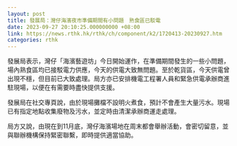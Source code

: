```yaml
---
layout: post
title: 發展局：灣仔海濱夜市準備期間有小問題　熟食區已駁電
date: 2023-09-27 20:10:25.000000000 +08:00
link: https://news.rthk.hk/rthk/ch/component/k2/1720413-20230927.htm
categories: rthk
---
```


發展局表示，灣仔「海濱藝遊坊」今日開始運作，在準備期間發生的一些小問題，場內熟食區均已接駁電力供應，今天的供電大致無問題。至於乾貨區，今天供電曾出現不穩，但目前已大致處理。局方亦已安排機電工程署人員和緊急供電承辦商進駐現場，以便在有需要時盡快提供支援。

發展局在社交專頁說，由於現場攤檔不設明火煮食，預計不會產生大量污水。現場已有指定地點收集廢物及污水，並定時由清潔承辦商運走處理。

局方又說，由現在到11月底，灣仔海濱場地在周末都會舉辦活動，會密切留意，並與聯辦機構保持緊密聯繫，即時提供適當協助。
